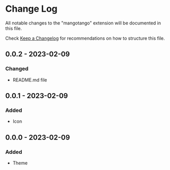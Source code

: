 # Change Log

All notable changes to the "mangotango" extension will be documented in this file.

Check [Keep a Changelog](http://keepachangelog.com/) for recommendations on how to structure this file.

## 0.0.2 - 2023-02-09
### Changed
* README.md file

## 0.0.1 - 2023-02-09
### Added
* Icon

## 0.0.0 - 2023-02-09
### Added
* Theme
